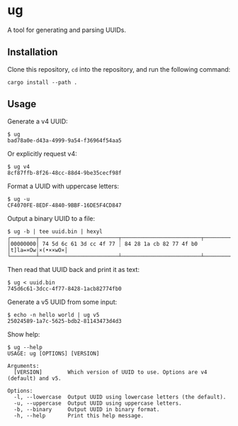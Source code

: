 # ug

A tool for generating and parsing UUIDs.

## Installation

Clone this repository, `cd` into the repository, and run the following command:

```shell
cargo install --path .
```

## Usage

Generate a v4 UUID:

```shell
$ ug
bad78a0e-d43a-4999-9a54-f36964f54aa5
```

Or explicitly request v4:

```shell
$ ug v4
8cf87ffb-8f26-48cc-88d4-9be35cecf98f
```

Format a UUID with uppercase letters:

```shell
$ ug -u
CF4070FE-8EDF-4840-9BBF-16DE5F4CD847

```

Output a binary UUID to a file:

```shell
$ ug -b | tee uuid.bin | hexyl
┌────────┬─────────────────────────┬─────────────────────────┬────────┬────────┐
│00000000│ 74 5d 6c 61 3d cc 4f 77 ┊ 84 28 1a cb 82 77 4f b0 │t]la=×Ow┊×(•××wO×│
└────────┴─────────────────────────┴─────────────────────────┴────────┴────────┘
```

Then read that UUID back and print it as text:

```shell
$ ug < uuid.bin
745d6c61-3dcc-4f77-8428-1acb82774fb0
```

Generate a v5 UUID from some input:

```shell
$ echo -n hello world | ug v5
25024589-1a7c-5625-bdb2-81143473d4d3
```

Show help:

```shell
$ ug --help
USAGE: ug [OPTIONS] [VERSION]

Arguments:
  [VERSION]        Which version of UUID to use. Options are v4 (default) and v5.

Options:
  -l, --lowercase  Output UUID using lowercase letters (the default).
  -u, --uppercase  Output UUID using uppercase letters.
  -b, --binary     Output UUID in binary format.
  -h, --help       Print this help message.
```
